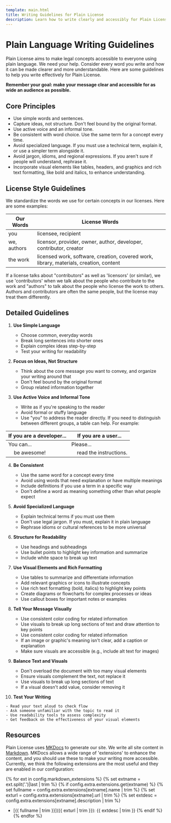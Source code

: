 ```yaml
---
template: main.html
title: Writing Guidelines for Plain License
description: Learn how to write clearly and accessibly for Plain License, including licenses and site content.
---
```

# Plain Language Writing Guidelines

Plain License aims to make legal concepts accessible to everyone using plain language. We need your help. Consider every word you write and how it can be made clearer and more understandable. Here are some guidelines to help you write effectively for Plain License.

**Remember your goal: make your message clear and accessible for as wide an audience as possible.**

## Core Principles

- Use simple words and sentences.
- Capture ideas, not structure. Don't feel bound by the original format.
- Use active voice and an informal tone.
- Be consistent with word choice. Use the same term for a concept every time.
- Avoid specialized language. If you must use a technical term, explain it, or use a simpler term alongside it.
- Avoid jargon, idioms, and regional expressions. If you aren't sure if people will understand, rephrase it.
- Incorporate visual elements like tables, headers, and graphics and rich text formatting, like bold and italics, to enhance understanding.

## License Style Guidelines

We standardize the words we use for certain concepts in our licenses. Here are some examples:

Our Words | License Words
-----------|-------------
you        | licensee, recipient
we, authors | licensor, provider, owner, author, developer, contributor, creator
the work  | licensed work, software, creation, covered work, library, materials, creation, content

If a license talks about "contributors" as well as 'licensors' (or similar), we use 'contributors' when we talk about the people who contribute to the work and "authors" to talk about the people who license the work to others. Authors and contributors are often the same people, but the license may treat them differently.

## Detailed Guidelines

1.  **Use Simple Language**

    - Choose common, everyday words
    - Break long sentences into shorter ones
    - Explain complex ideas step-by-step
    - Test your writing for readability

2.  **Focus on Ideas, Not Structure**

    - Think about the core message you want to convey, and organize your writing around that
    - Don't feel bound by the original format
    - Group related information together

3.  **Use Active Voice and Informal Tone**

    - Write as if you're speaking to the reader
    - Avoid formal or stuffy language
    - Use "you" to address the reader directly. If you need to distinguish between different groups, a table can help. For example:

If you are a developer... | If you are a user...
---------------------------|-------------------
You can...                 | Please...
&nbsp;&nbsp;&nbsp;&nbsp;be awesome!             | &nbsp;&nbsp;&nbsp;&nbsp;read the instructions.

4.  **Be Consistent**

    - Use the same word for a concept every time
    - Avoid using words that need explanation or have multiple meanings
    - Include definitions if you use a term in a specific way
    - Don't define a word as meaning something other than what people expect

5.  **Avoid Specialized Language**

    - Explain technical terms if you must use them
    - Don't use legal jargon. If you must, explain it in plain language
    - Rephrase idioms or cultural references to be more universal

6.  **Structure for Readability**

    - Use headings and subheadings
    - Use bullet points to highlight key information and summarize
    - Include white space to break up text

7.  **Use Visual Elements and Rich Formatting**

    - Use tables to summarize and differentiate information
    - Add relevant graphics or icons to illustrate concepts
    - Use rich text formatting (bold, italics) to highlight key points
    - Create diagrams or flowcharts for complex processes or ideas
    - Use callout boxes for important notes or examples

8.  **Tell Your Message Visually**

    - Use consistent color coding for related information
    - Use visuals to break up long sections of text and draw attention to key points
    - Use consistent color coding for related information
    - If an image or graphic's meaning isn't clear, add a caption or explanation
    - Make sure visuals are accessible (e.g., include alt text for images)

9.  **Balance Text and Visuals**

    - Don't overload the document with too many visual elements
    - Ensure visuals complement the text, not replace it
    - Use visuals to break up long sections of text
    - If a visual doesn't add value, consider removing it

10.  **Test Your Writing**

    - Read your text aloud to check flow
    - Ask someone unfamiliar with the topic to read it
    - Use readability tools to assess complexity
    - Get feedback on the effectiveness of your visual elements

## Resources

Plain License uses [MKDocs][mkdocshome] to generate our site. We write all site content in [Markdown][mdown]. MKDocs allows a wide range of 'extensions' to enhance the content, and you should use these to make your writing more accessible. Currently, we think the following extensions are the most useful and they are enabled in our configuration:

{% for ext in config.markdown_extensions %}
    {% set extname = ext.split('.')|last | trim %}
    {% if config.extra.extensions.get(extname) %}
    {% set fullname = config.extra.extensions[extname].name | trim %}
    {% set exturl = config.extra.extensions[extname].url | trim %}
    {% set extdesc = config.extra.extensions[extname].description | trim %}
- [{{ fullname | trim }}]({{ exturl | trim }}): {{ extdesc | trim }}
{% endif %}
{% endfor %}

[mkdocshome]: https://www.mkdocs.org/ "MKDocs Home"
[mdown]: https://www.markdownguide.org/ "Markdown Guide"
